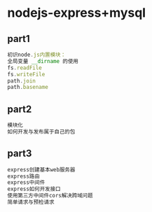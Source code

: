 # nodejs-express+mysql

## part1
```js
初识node.js内置模块：
全局变量 __dirname 的使用
fs.readFile
fs.writeFile
path.join
path.basename
```

## part2
```js
模块化
如何开发与发布属于自己的包
```

## part3
```js
express创建基本web服务器
express路由
express中间件
express如何开发接口
使用第三方中间件cors解决跨域问题
简单请求与预检请求
```